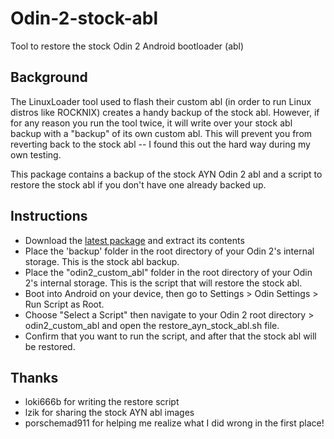 # Odin-2-stock-abl
Tool to restore the stock Odin 2 Android bootloader (abl)

## Background
The LinuxLoader tool used to flash their custom abl (in order to run Linux distros like ROCKNIX) creates a handy backup of the stock abl.  However, if for any reason you run the tool twice, it will write over your stock abl backup with a "backup" of its own custom abl.  This will prevent you from reverting back to the stock abl -- I found this out the hard way during my own testing.

This package contains a backup of the stock AYN Odin 2 abl and a script to restore the stock abl if you don't have one already backed up.

## Instructions
- Download the [latest package](https://github.com/retrogamecorps/Odin-2-stock-abl/archive/refs/heads/main.zip) and extract its contents
- Place the 'backup' folder in the root directory of your Odin 2's internal storage.  This is the stock abl backup.
- Place the "odin2_custom_abl" folder in the root directory of your Odin 2's internal storage.  This is the script that will restore the stock abl.
- Boot into Android on your device, then go to Settings > Odin Settings > Run Script as Root.  
- Choose "Select a Script" then navigate to your Odin 2 root directory > odin2_custom_abl and open the restore_ayn_stock_abl.sh file.
- Confirm that you want to run the script, and after that the stock abl will be restored.

## Thanks
- loki666b for writing the restore script
- lzik for sharing the stock AYN abl images
- porschemad911 for helping me realize what I did wrong in the first place!
